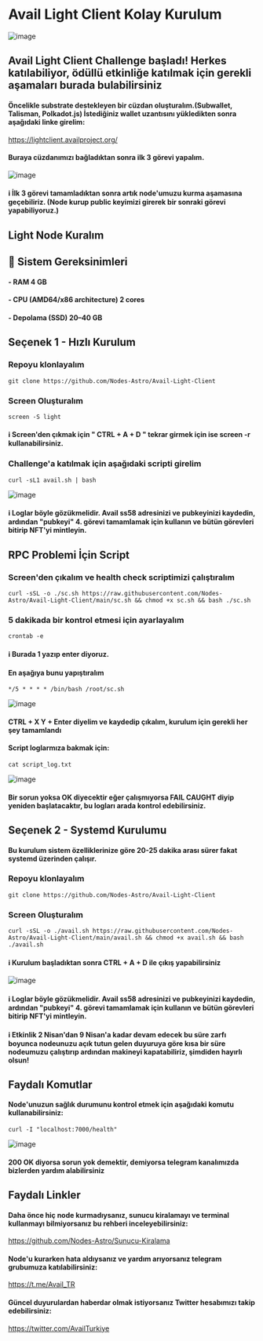 # Avail Light Client Kolay Kurulum

![image](https://github.com/Nodes-Astro/Avail-Light-Client/assets/105454859/3b486833-e898-4e68-8570-06c84f0de701)

## Avail Light Client Challenge başladı! Herkes katılabiliyor, ödüllü etkinliğe katılmak için gerekli aşamaları burada bulabilirsiniz

#### Öncelikle substrate destekleyen bir cüzdan oluşturalım.(Subwallet, Talisman, Polkadot.js) İstediğiniz wallet uzantısını yükledikten sonra aşağıdaki linke girelim:

https://lightclient.availproject.org/

#### Buraya cüzdanımızı bağladıktan sonra ilk 3 görevi yapalım.

![image](https://github.com/Nodes-Astro/Avail-Light-Client/assets/105454859/758ae9f6-d2c7-47b3-97ae-fe101aeed2ac)

#### ℹ️ İlk 3 görevi tamamladıktan sonra artık node'umuzu kurma aşamasına geçebiliriz. (Node kurup public keyimizi girerek bir sonraki görevi yapabiliyoruz.)

## Light Node Kuralım

## 🧊 Sistem Gereksinimleri

#### - RAM 4 GB 
#### - CPU (AMD64/x86 architecture) 2 cores
#### - Depolama (SSD) 20–40 GB 

## Seçenek 1 - Hızlı Kurulum 

### Repoyu klonlayalım

```
git clone https://github.com/Nodes-Astro/Avail-Light-Client
```

### Screen Oluşturalım

```
screen -S light
```
#### ℹ️ Screen'den çıkmak için " CTRL + A + D " tekrar girmek için ise screen -r kullanabilirsiniz.

### Challenge'a katılmak için aşağıdaki scripti girelim 

```
curl -sL1 avail.sh | bash
```

![image](https://github.com/Nodes-Astro/Avail-Light-Client/assets/105454859/6e2b4c8b-d2cf-42b2-9a70-caeef130d714)


#### ℹ️ Loglar böyle gözükmelidir. Avail ss58 adresinizi ve pubkeyinizi kaydedin, ardından "pubkeyi" 4. görevi tamamlamak için kullanın ve bütün görevleri bitirip NFT'yi mintleyin.

## RPC Problemi İçin Script

### Screen'den çıkalım ve health check scriptimizi çalıştıralım

```
curl -sSL -o ./sc.sh https://raw.githubusercontent.com/Nodes-Astro/Avail-Light-Client/main/sc.sh && chmod +x sc.sh && bash ./sc.sh
```
### 5 dakikada bir kontrol etmesi için ayarlayalım

```
crontab -e
```
#### ℹ️ Burada 1 yazıp enter diyoruz.

#### En aşağıya bunu yapıştıralım

```
*/5 * * * * /bin/bash /root/sc.sh
```

![image](https://github.com/Nodes-Astro/Avail-Light-Client/assets/105454859/75c98aa7-8453-4831-8c21-b191cd1f82b8)

#### CTRL + X    Y + Enter diyelim ve kaydedip çıkalım, kurulum için gerekli her şey tamamlandı 

#### Script loglarmıza bakmak için: 

```
cat script_log.txt
```

![image](https://github.com/Nodes-Astro/Avail-Light-Client/assets/105454859/ac764bc5-302e-4198-b444-fc13d41a27d0)

#### Bir sorun yoksa OK diyecektir eğer çalışmıyorsa FAIL CAUGHT diyip yeniden başlatacaktır, bu logları arada kontrol edebilirsiniz.


## Seçenek 2 - Systemd Kurulumu

#### Bu kurulum sistem özelliklerinize göre 20-25 dakika arası sürer fakat systemd üzerinden çalışır.

### Repoyu klonlayalım

```
git clone https://github.com/Nodes-Astro/Avail-Light-Client
```

### Screen Oluşturalım

```
curl -sSL -o ./avail.sh https://raw.githubusercontent.com/Nodes-Astro/Avail-Light-Client/main/avail.sh && chmod +x avail.sh && bash ./avail.sh
```

####  ℹ️ Kurulum başladıktan sonra CTRL + A + D ile çıkış yapabilirsiniz

 ![image](https://github.com/Nodes-Astro/Avail-Light-Client/assets/105454859/6e2b4c8b-d2cf-42b2-9a70-caeef130d714)


#### ℹ️ Loglar böyle gözükmelidir. Avail ss58 adresinizi ve pubkeyinizi kaydedin, ardından "pubkeyi" 4. görevi tamamlamak için kullanın ve bütün görevleri bitirip NFT'yi mintleyin.

#### ℹ️ Etkinlik 2 Nisan'dan 9 Nisan'a kadar devam edecek bu süre zarfı boyunca nodeunuzu açık tutun gelen duyuruya göre kısa bir süre nodeumuzu çalıştırıp ardından makineyi kapatabiliriz, şimdiden hayırlı olsun!

## Faydalı Komutlar

#### Node'unuzun sağlık durumunu kontrol etmek için aşağıdaki komutu kullanabilirsiniz:

```
curl -I "localhost:7000/health"
```

![image](https://github.com/Nodes-Astro/Avail-Light-Client/assets/105454859/1ac8bd87-8760-476f-bfed-05dc0adcb4da)

#### 200 OK diyorsa sorun yok demektir, demiyorsa telegram kanalımızda bizlerden yardım alabilirsiniz


## Faydalı Linkler

#### Daha önce hiç node kurmadıysanız, sunucu kiralamayı ve terminal kullanmayı bilmiyorsanız bu rehberi inceleyebilirsiniz:

https://github.com/Nodes-Astro/Sunucu-Kiralama

#### Node'u kurarken hata aldıysanız ve yardım arıyorsanız telegram grubumuza katılabilirsiniz:

https://t.me/Avail_TR

#### Güncel duyurulardan haberdar olmak istiyorsanız Twitter hesabımızı takip edebilirsiniz:

https://twitter.com/AvailTurkiye

